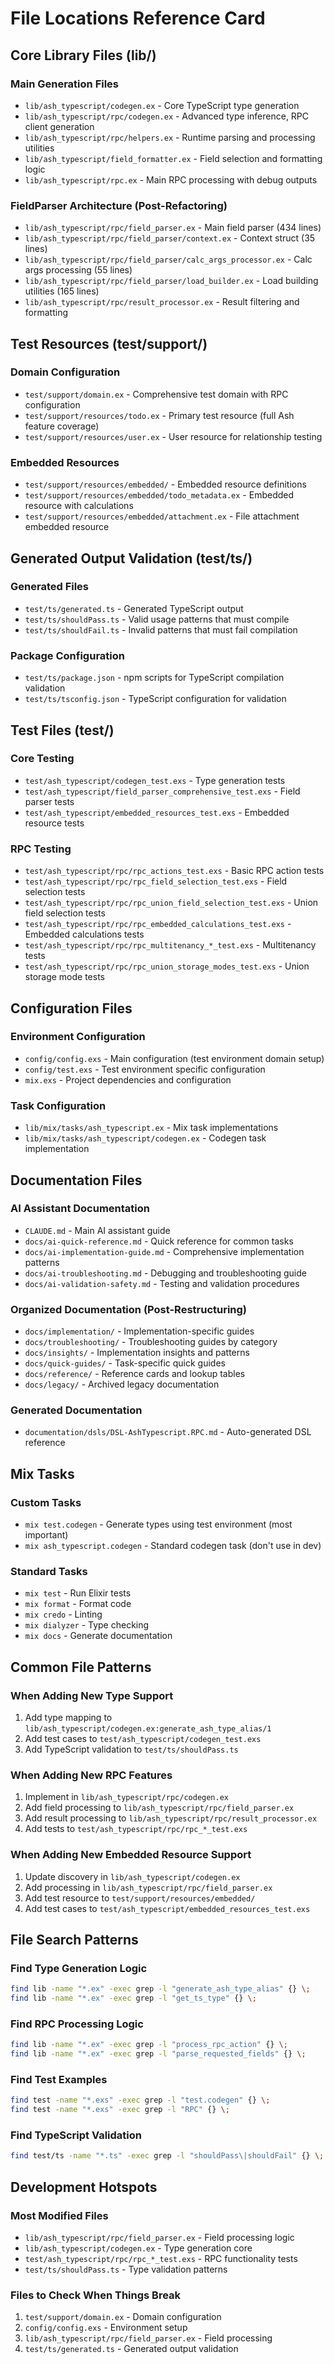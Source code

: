 # File Locations Reference Card

## Core Library Files (lib/)

### Main Generation Files
- `lib/ash_typescript/codegen.ex` - Core TypeScript type generation
- `lib/ash_typescript/rpc/codegen.ex` - Advanced type inference, RPC client generation
- `lib/ash_typescript/rpc/helpers.ex` - Runtime parsing and processing utilities
- `lib/ash_typescript/field_formatter.ex` - Field selection and formatting logic
- `lib/ash_typescript/rpc.ex` - Main RPC processing with debug outputs

### FieldParser Architecture (Post-Refactoring)
- `lib/ash_typescript/rpc/field_parser.ex` - Main field parser (434 lines)
- `lib/ash_typescript/rpc/field_parser/context.ex` - Context struct (35 lines)
- `lib/ash_typescript/rpc/field_parser/calc_args_processor.ex` - Calc args processing (55 lines)
- `lib/ash_typescript/rpc/field_parser/load_builder.ex` - Load building utilities (165 lines)
- `lib/ash_typescript/rpc/result_processor.ex` - Result filtering and formatting

## Test Resources (test/support/)

### Domain Configuration
- `test/support/domain.ex` - Comprehensive test domain with RPC configuration
- `test/support/resources/todo.ex` - Primary test resource (full Ash feature coverage)
- `test/support/resources/user.ex` - User resource for relationship testing

### Embedded Resources
- `test/support/resources/embedded/` - Embedded resource definitions
- `test/support/resources/embedded/todo_metadata.ex` - Embedded resource with calculations
- `test/support/resources/embedded/attachment.ex` - File attachment embedded resource

## Generated Output Validation (test/ts/)

### Generated Files
- `test/ts/generated.ts` - Generated TypeScript output
- `test/ts/shouldPass.ts` - Valid usage patterns that must compile
- `test/ts/shouldFail.ts` - Invalid patterns that must fail compilation

### Package Configuration
- `test/ts/package.json` - npm scripts for TypeScript compilation validation
- `test/ts/tsconfig.json` - TypeScript configuration for validation

## Test Files (test/)

### Core Testing
- `test/ash_typescript/codegen_test.exs` - Type generation tests
- `test/ash_typescript/field_parser_comprehensive_test.exs` - Field parser tests
- `test/ash_typescript/embedded_resources_test.exs` - Embedded resource tests

### RPC Testing
- `test/ash_typescript/rpc/rpc_actions_test.exs` - Basic RPC action tests
- `test/ash_typescript/rpc/rpc_field_selection_test.exs` - Field selection tests
- `test/ash_typescript/rpc/rpc_union_field_selection_test.exs` - Union field selection tests
- `test/ash_typescript/rpc/rpc_embedded_calculations_test.exs` - Embedded calculations tests
- `test/ash_typescript/rpc/rpc_multitenancy_*_test.exs` - Multitenancy tests
- `test/ash_typescript/rpc/rpc_union_storage_modes_test.exs` - Union storage mode tests

## Configuration Files

### Environment Configuration
- `config/config.exs` - Main configuration (test environment domain setup)
- `config/test.exs` - Test environment specific configuration
- `mix.exs` - Project dependencies and configuration

### Task Configuration
- `lib/mix/tasks/ash_typescript.ex` - Mix task implementations
- `lib/mix/tasks/ash_typescript/codegen.ex` - Codegen task implementation

## Documentation Files

### AI Assistant Documentation
- `CLAUDE.md` - Main AI assistant guide
- `docs/ai-quick-reference.md` - Quick reference for common tasks
- `docs/ai-implementation-guide.md` - Comprehensive implementation patterns
- `docs/ai-troubleshooting.md` - Debugging and troubleshooting guide
- `docs/ai-validation-safety.md` - Testing and validation procedures

### Organized Documentation (Post-Restructuring)
- `docs/implementation/` - Implementation-specific guides
- `docs/troubleshooting/` - Troubleshooting guides by category
- `docs/insights/` - Implementation insights and patterns
- `docs/quick-guides/` - Task-specific quick guides
- `docs/reference/` - Reference cards and lookup tables
- `docs/legacy/` - Archived legacy documentation

### Generated Documentation
- `documentation/dsls/DSL-AshTypescript.RPC.md` - Auto-generated DSL reference

## Mix Tasks

### Custom Tasks
- `mix test.codegen` - Generate types using test environment (most important)
- `mix ash_typescript.codegen` - Standard codegen task (don't use in dev)

### Standard Tasks
- `mix test` - Run Elixir tests
- `mix format` - Format code
- `mix credo` - Linting
- `mix dialyzer` - Type checking
- `mix docs` - Generate documentation

## Common File Patterns

### When Adding New Type Support
1. Add type mapping to `lib/ash_typescript/codegen.ex:generate_ash_type_alias/1`
2. Add test cases to `test/ash_typescript/codegen_test.exs`
3. Add TypeScript validation to `test/ts/shouldPass.ts`

### When Adding New RPC Features
1. Implement in `lib/ash_typescript/rpc/codegen.ex`
2. Add field processing to `lib/ash_typescript/rpc/field_parser.ex`
3. Add result processing to `lib/ash_typescript/rpc/result_processor.ex`
4. Add tests to `test/ash_typescript/rpc/rpc_*_test.exs`

### When Adding New Embedded Resource Support
1. Update discovery in `lib/ash_typescript/codegen.ex`
2. Add processing in `lib/ash_typescript/rpc/field_parser.ex`
3. Add test resource to `test/support/resources/embedded/`
4. Add test cases to `test/ash_typescript/embedded_resources_test.exs`

## File Search Patterns

### Find Type Generation Logic
```bash
find lib -name "*.ex" -exec grep -l "generate_ash_type_alias" {} \;
find lib -name "*.ex" -exec grep -l "get_ts_type" {} \;
```

### Find RPC Processing Logic
```bash
find lib -name "*.ex" -exec grep -l "process_rpc_action" {} \;
find lib -name "*.ex" -exec grep -l "parse_requested_fields" {} \;
```

### Find Test Examples
```bash
find test -name "*.exs" -exec grep -l "test.codegen" {} \;
find test -name "*.exs" -exec grep -l "RPC" {} \;
```

### Find TypeScript Validation
```bash
find test/ts -name "*.ts" -exec grep -l "shouldPass\|shouldFail" {} \;
```

## Development Hotspots

### Most Modified Files
- `lib/ash_typescript/rpc/field_parser.ex` - Field processing logic
- `lib/ash_typescript/codegen.ex` - Type generation core
- `test/ash_typescript/rpc/rpc_*_test.exs` - RPC functionality tests
- `test/ts/shouldPass.ts` - Type validation patterns

### Files to Check When Things Break
1. `test/support/domain.ex` - Domain configuration
2. `config/config.exs` - Environment setup
3. `lib/ash_typescript/rpc/field_parser.ex` - Field processing
4. `test/ts/generated.ts` - Generated output validation